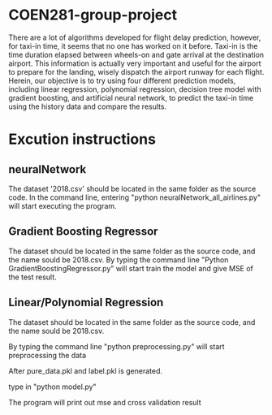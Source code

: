 # COEN281-group-project
There are a lot of algorithms developed for flight delay prediction, however,  for taxi-in time, it seems that no one has worked on it before. Taxi-in is the time duration elapsed between wheels-on and gate arrival at the destination airport. This information is actually very important and useful for the airport to prepare for the landing, wisely dispatch the airport runway for each flight.
Herein, our objective is to try using four different prediction models, including linear regression, polynomial regression, decision tree model with gradient boosting, and artificial neural network, to predict the taxi-in time using the history data and compare the results. 

# Excution instructions
## neuralNetwork
The dataset '2018.csv' should be located in the same folder as the source code. 
In the command line, entering "python neuralNetwork_all_airlines.py" will start executing the program.
## Gradient Boosting Regressor
The dataset should be located in the same folder as the source code, and the name sould be 2018.csv. 
By typing the command line "Python GradientBoostingRegressor.py" will start train the model and give MSE of the test result.
## Linear/Polynomial Regression
The dataset should be located in the same folder as the source code, and the name sould be 2018.csv. 

By typing the command line "python preprocessing.py" will start preprocessing the data

After pure_data.pkl and label.pkl is generated. 

type in "python model.py"

The program will print out mse and cross validation result
